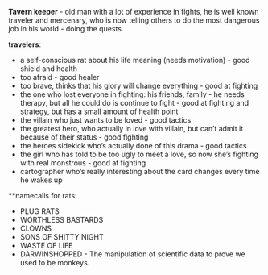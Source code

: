 
**Tavern keeper** - old man with a lot of experience in fights, he is well known traveler and mercenary, who is now telling others to do the most dangerous job in his world - doing the quests.

**travelers**:  
* a self-conscious rat about his life meaning (needs motivation) - good shield and health
* too afraid - good healer 
* too brave, thinks that his glory will change everything - good at fighting 
* the one who lost everyone in fighting: his friends, family - he needs therapy, but all he could do is continue to fight - good at fighting and strategy, but has a small amount of health point
* the villain who just wants to be loved - good tactics 
* the greatest hero, who actually in love with villain, but can’t admit it because of their status - good fighting 
* the heroes sidekick who’s actually done of this drama - good tactics
* the girl who has told to be too ugly to meet a love, so now she’s fighting with real monstrous - good at fighting
* cartographer who’s really interesting about the card changes every time he wakes up 
 
**namecalls for rats:
- PLUG RATS
- WORTHLESS BASTARDS
- CLOWNS
- SONS OF SHITTY NIGHT
- WASTE OF LIFE
- DARWINSHOPPED - The manipulation of scientific data to prove we used to be monkeys.
